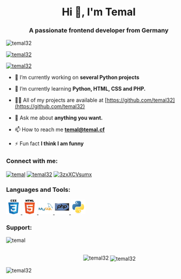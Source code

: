 <h1 align="center">Hi 👋, I'm Temal</h1>
<h3 align="center">A passionate frontend developer from Germany</h3>

<p align="left"> <img src="https://komarev.com/ghpvc/?username=temal32&label=Profile%20views&color=000000&style=flat" alt="temal32" /> </p>

<p align="left"> <a href="https://github.com/ryo-ma/github-profile-trophy"><img src="https://github-profile-trophy.vercel.app/?username=temal32" alt="temal32" /></a> </p>

<p align="left"> <a href="https://twitter.com/temal32" target="blank"><img src="https://img.shields.io/twitter/follow/temal32?logo=twitter&style=for-the-badge" alt="temal32" /></a> </p>

- 🔭 I’m currently working on **several Python projects**

- 🌱 I’m currently learning **Python, HTML, CSS and PHP.**

- 👨‍💻 All of my projects are available at [https://github.com/temal32](https://github.com/temal32)

- 💬 Ask me about **anything you want.**

- 📫 How to reach me **temal@temal.cf**

- ⚡ Fun fact **I think I am funny**

<h3 align="left">Connect with me:</h3>
<p align="left">
<a href="https://dev.to/temal" target="blank"><img align="center" src="https://raw.githubusercontent.com/rahuldkjain/github-profile-readme-generator/master/src/images/icons/Social/devto.svg" alt="temal" height="30" width="40" /></a>
<a href="https://twitter.com/temal32" target="blank"><img align="center" src="https://raw.githubusercontent.com/rahuldkjain/github-profile-readme-generator/master/src/images/icons/Social/twitter.svg" alt="temal32" height="30" width="40" /></a>
<a href="https://discord.gg/3zxXCVsumx" target="blank"><img align="center" src="https://raw.githubusercontent.com/rahuldkjain/github-profile-readme-generator/master/src/images/icons/Social/discord.svg" alt="3zxXCVsumx" height="30" width="40" /></a>
</p>

<h3 align="left">Languages and Tools:</h3>
<p align="left"> <a href="https://www.w3schools.com/css/" target="_blank" rel="noreferrer"> <img src="https://raw.githubusercontent.com/devicons/devicon/master/icons/css3/css3-original-wordmark.svg" alt="css3" width="40" height="40"/> </a> <a href="https://www.w3.org/html/" target="_blank" rel="noreferrer"> <img src="https://raw.githubusercontent.com/devicons/devicon/master/icons/html5/html5-original-wordmark.svg" alt="html5" width="40" height="40"/> </a> <a href="https://www.mysql.com/" target="_blank" rel="noreferrer"> <img src="https://raw.githubusercontent.com/devicons/devicon/master/icons/mysql/mysql-original-wordmark.svg" alt="mysql" width="40" height="40"/> </a> <a href="https://www.php.net" target="_blank" rel="noreferrer"> <img src="https://raw.githubusercontent.com/devicons/devicon/master/icons/php/php-original.svg" alt="php" width="40" height="40"/> </a> <a href="https://www.python.org" target="_blank" rel="noreferrer"> <img src="https://raw.githubusercontent.com/devicons/devicon/master/icons/python/python-original.svg" alt="python" width="40" height="40"/> </a> </p>

<h3 align="left">Support:</h3>
<p><a href="https://www.buymeacoffee.com/temal"> <img align="left" src="https://cdn.buymeacoffee.com/buttons/v2/default-yellow.png" height="50" width="210" alt="temal" /></a></p><br><br>

<p><img align="left" src="https://github-readme-stats.vercel.app/api/top-langs?username=temal32&show_icons=true&locale=en&layout=compact" alt="temal32" /></p>

<p>&nbsp;<img align="center" src="https://github-readme-stats.vercel.app/api?username=temal32&show_icons=true&theme=dark&title_color=adbac7&text_color=adbac7&bg_color=22272e&locale=en" alt="temal32" /></p>

<p><img align="center" src="https://github-readme-streak-stats.herokuapp.com/?user=temal32&theme=dark" alt="temal32" /></p>
